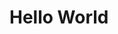 <html>
    <head>
        <title> WELCOME</title>
    </head>
    <body>
        <h1>Hello World</h1>
    </body>
</html>
